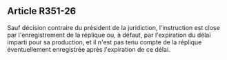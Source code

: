 ## Article R351-26

Sauf décision contraire du président de la juridiction, l'instruction est close par l'enregistrement de la réplique
ou, à défaut, par l'expiration du délai imparti pour sa production, et il n'est pas tenu compte de la réplique
éventuellement enregistrée après l'expiration de ce délai.


